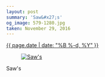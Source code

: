 ```yaml
---
layout: post
summary: 'Saw&#x27;s'
og_image: 579-1280.jpg
taken: November 29, 2016
---
```


<div class="post">
 <time>
  <a href="/579">
   {{ page.date | date: "%B %-d, %Y" }}
  </a>
 </time>
 <a href="/579">
  <figure data-taken="11/29/2016">
   <img alt="Saw's" sizes="(min-width: 700px) 50vw, calc(100vw - 2rem)" src="{{ site.assets_url }}/579-640.jpg" srcset="{{ site.assets_url }}/579-320.jpg 320w, {{ site.assets_url }}/579-640.jpg 640w, {{ site.assets_url }}/579-960.jpg 960w, {{ site.assets_url }}/579-1280.jpg 1280w"/>
  </figure>
 </a>
 <span>
  Saw's
 </span>
</div>
